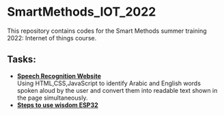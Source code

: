# SmartMethods_IOT_2022
This repository contains codes for the Smart Methods summer training 2022: Internet of things course.

## Tasks:
- [**Speech Recognition Website**](https://github.com/daad15/SmartMethods_IOT_2022/tree/main/SpeechRecognitionWebsite)<br>
  Using HTML,CSS,JavaScript to identify Arabic and English words spoken aloud by the user and convert them into readable text shown in the page simultaneously.
-  [**Steps to use wisdom ESP32**]()<br>

